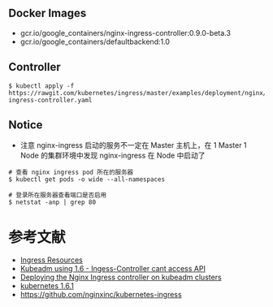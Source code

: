 ## Docker Images
- gcr.io/google_containers/nginx-ingress-controller:0.9.0-beta.3
- gcr.io/google_containers/defaultbackend:1.0

## Controller
```
$ kubectl apply -f https://rawgit.com/kubernetes/ingress/master/examples/deployment/nginx/kubeadm/nginx-ingress-controller.yaml
```

## Notice
- 注意 nginx-ingress 启动的服务不一定在 Master 主机上，在 1 Master 1 Node 的集群环境中发现 nginx-ingress 在 Node 中启动了
```
# 查看 nginx ingress pod 所在的服务器
$ kubectl get pods -o wide --all-namespaces

# 登录所在服务器查看端口是否启用
$ netstat -anp | grep 80
```

# 参考文献
- [Ingress Resources](https://kubernetes.io/docs/concepts/services-networking/ingress/)
- [Kubeadm using 1.6 - Ingess-Controller cant access API](https://github.com/kubernetes/ingress/issues/575)
- [Deploying the Nginx Ingress controller on kubeadm clusters](https://github.com/kubernetes/ingress/tree/master/examples/deployment/nginx/kubeadm)
- [kubernetes 1.6.1](https://jicki.me/2017/04/11/kargo-k8s-1.6.1/)
- https://github.com/nginxinc/kubernetes-ingress
